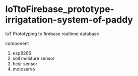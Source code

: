 # IoTtoFirebase_prototype-irrigatation-system-of-paddy
IoT Prototyping to firebase realtime database

component
1. esp8266
2. soil moisture sensor
3. hcsr sensor
4. motoservo
